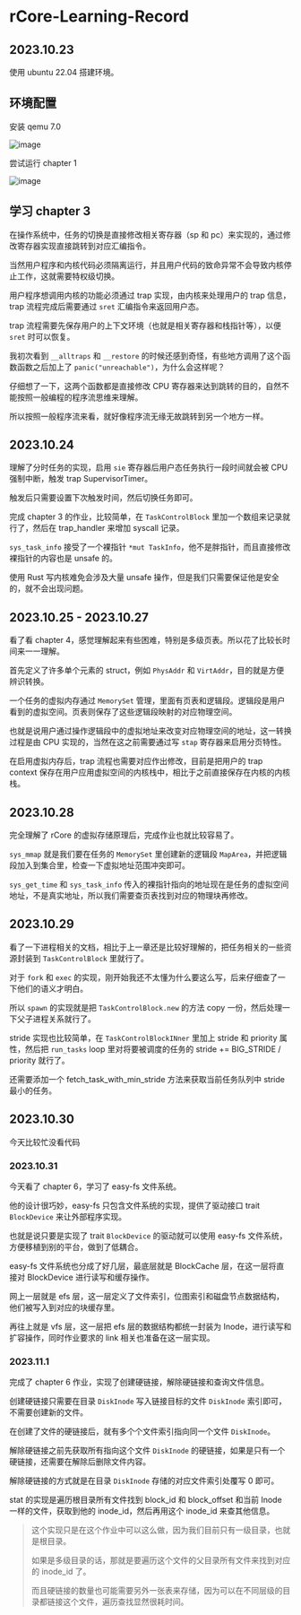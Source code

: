 # rCore-Learning-Record

## 2023.10.23

使用 ubuntu 22.04 搭建环境。

## 环境配置

安装 qemu 7.0

![image](https://github.com/StageGuard/rCore-Learning-Record/assets/45701251/020d3a0b-967f-48bb-ac0f-e36bc2c5165c)

尝试运行 chapter 1

![image](https://github.com/StageGuard/rCore-Learning-Record/assets/45701251/97eb3eb2-4978-402f-8984-a44013c7c597)

## 学习 chapter 3

在操作系统中，任务的切换是直接修改相关寄存器（sp 和 pc）来实现的，通过修改寄存器实现直接跳转到对应汇编指令。

当然用户程序和内核代码必须隔离运行，并且用户代码的致命异常不会导致内核停止工作，这就需要特权级切换。

用户程序想调用内核的功能必须通过 trap 实现，由内核来处理用户的 trap 信息，trap 流程完成后需要通过 `sret` 汇编指令来返回用户态。

trap 流程需要先保存用户的上下文环境（也就是相关寄存器和栈指针等），以便 `sret` 时可以恢复。

我初次看到 `__alltraps` 和 `__restore` 的时候还感到奇怪，有些地方调用了这个函数函数之后加上了 `panic("unreachable")`，为什么会这样呢？

仔细想了一下，这两个函数都是直接修改 CPU 寄存器来达到跳转的目的，自然不能按照一般编程的程序流思维来理解。

所以按照一般程序流来看，就好像程序流无缘无故跳转到另一个地方一样。

## 2023.10.24

理解了分时任务的实现，启用 `sie` 寄存器后用户态任务执行一段时间就会被 CPU 强制中断，触发 trap SupervisorTimer。

触发后只需要设置下次触发时间，然后切换任务即可。

完成 chapter 3 的作业，比较简单，在 `TaskControlBlock` 里加一个数组来记录就行了，然后在 trap_handler 来增加 syscall 记录。

`sys_task_info` 接受了一个裸指针 `*mut TaskInfo`，他不是胖指针，而且直接修改裸指针的内容也是 unsafe 的。

使用 Rust 写内核难免会涉及大量 unsafe 操作，但是我们只需要保证他是安全的，就不会出现问题。

## 2023.10.25 - 2023.10.27

看了看 chapter 4，感觉理解起来有些困难，特别是多级页表。所以花了比较长时间来一一理解。

首先定义了许多单个元素的 struct，例如 `PhysAddr` 和 `VirtAddr`，目的就是方便辨识转换。

一个任务的虚拟内存通过 `MemorySet` 管理，里面有页表和逻辑段。逻辑段是用户看到的虚拟空间。页表则保存了这些逻辑段映射的对应物理空间。

也就是说用户通过操作逻辑段中的虚拟地址来改变对应物理空间的地址，这一转换过程是由 CPU 实现的，当然在这之前需要通过写 `stap` 寄存器来启用分页特性。

在启用虚拟内存后，trap 流程也需要对应作出修改，目前是把用户的 trap context 保存在用户应用虚拟空间的内核栈中，相比于之前直接保存在内核的内核栈。

## 2023.10.28

完全理解了 rCore 的虚拟存储原理后，完成作业也就比较容易了。

`sys_mmap` 就是我们要在任务的 `MemorySet` 里创建新的逻辑段 `MapArea`，并把逻辑段加入到集合里，检查一下虚拟地址范围冲突即可。

`sys_get_time` 和 `sys_task_info` 传入的裸指针指向的地址现在是任务的虚拟空间地址，不是真实地址，所以我们需要查页表找到对应的物理块再修改。

## 2023.10.29

看了一下进程相关的文档，相比于上一章还是比较好理解的，把任务相关的一些资源封装到 `TaskControlBlock` 里就行了。

对于 `fork` 和 `exec` 的实现，刚开始我还不太懂为什么要这么写，后来仔细查了一下他们的语义才明白。

所以 `spawn` 的实现就是把 `TaskControlBlock.new` 的方法 copy 一份，然后处理一下父子进程关系就行了。

stride 实现也比较简单，在 `TaskControlBlockINner` 里加上 stride 和 priority 属性，然后把 `run_tasks` loop 里对将要被调度的任务的 stride += BIG_STRIDE / priority 就行了。

还需要添加一个 fetch_task_with_min_stride 方法来获取当前任务队列中 stride 最小的任务。

## 2023.10.30

今天比较忙没看代码

### 2023.10.31

今天看了 chapter 6，学习了 easy-fs 文件系统。

他的设计很巧妙，easy-fs 只包含文件系统的实现，提供了驱动接口 trait `BlockDevice` 来让外部程序实现。

也就是说只要是实现了 trait `BlockDevice` 的驱动就可以使用 easy-fs 文件系统，方便移植到别的平台，做到了低耦合。

easy-fs 文件系统也分成了好几层，最底层就是 BlockCache 层，在这一层将直接对 BlockDevice 进行读写和缓存操作。

网上一层就是 efs 层，这一层定义了文件索引，位图索引和磁盘节点数据结构，他们被写入到对应的块缓存里。

再往上就是 vfs 层，这一层把 efs 层的数据结构都统一封装为 Inode，进行读写和扩容操作，同时作业要求的 link 相关也准备在这一层实现。

### 2023.11.1

完成了 chapter 6 作业，实现了创建硬链接，解除硬链接和查询文件信息。

创建硬链接只需要在目录 `DiskInode` 写入链接目标的文件 `DiskInode` 索引即可，不需要创建新的文件。

在创建了文件的硬链接后，就有多个个文件索引指向同一个文件 `DiskInode`。

解除硬链接之前先获取所有指向这个文件 `DiskInode` 的硬链接，如果是只有一个硬链接，还需要在解除后删除文件内容。

解除硬链接的方式就是在目录 `DiskInode` 存储的对应文件索引处覆写 0 即可。

stat 的实现是遍历根目录所有文件找到 block_id 和 block_offset 和当前 Inode 一样的文件，获取到他的 inode_id，然后再用这个 inode_id 来查其他信息。

> 这个实现只是在这个作业中可以这么做，因为我们目前只有一级目录，也就是根目录。
>
> 如果是多级目录的话，那就是要遍历这个文件的父目录所有文件来找到对应的 inode_id 了。
>
> 而且硬链接的数量也可能需要另外一张表来存储，因为可以在不同层级的目录都链接这个文件，遍历查找显然很耗时间。
